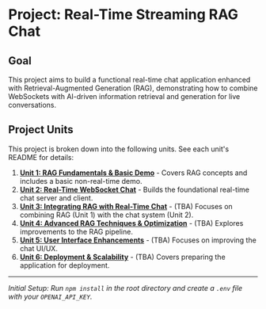 # Project: Real-Time Streaming RAG Chat

## Goal

This project aims to build a functional real-time chat application enhanced with Retrieval-Augmented Generation (RAG), demonstrating how to combine WebSockets with AI-driven information retrieval and generation for live conversations.

## Project Units

This project is broken down into the following units. See each unit's README for details:

1.  **[Unit 1: RAG Fundamentals & Basic Demo](assignment1_llm_embeddings/README.md)** - Covers RAG concepts and includes a basic non-real-time demo.
2.  **[Unit 2: Real-Time WebSocket Chat](assignment2_websocket_chat/README.md)** - Builds the foundational real-time chat server and client.
3.  **[Unit 3: Integrating RAG with Real-Time Chat](assignment3_rag_chat_integration/README.md)** - (TBA) Focuses on combining RAG (Unit 1) with the chat system (Unit 2).
4.  **[Unit 4: Advanced RAG Techniques & Optimization](assignment4_advanced_rag/README.md)** - (TBA) Explores improvements to the RAG pipeline.
5.  **[Unit 5: User Interface Enhancements](assignment5_ui_ux/README.md)** - (TBA) Focuses on improving the chat UI/UX.
6.  **[Unit 6: Deployment & Scalability](assignment6_deployment/README.md)** - (TBA) Covers preparing the application for deployment.

---

*Initial Setup: Run `npm install` in the root directory and create a `.env` file with your `OPENAI_API_KEY`.*